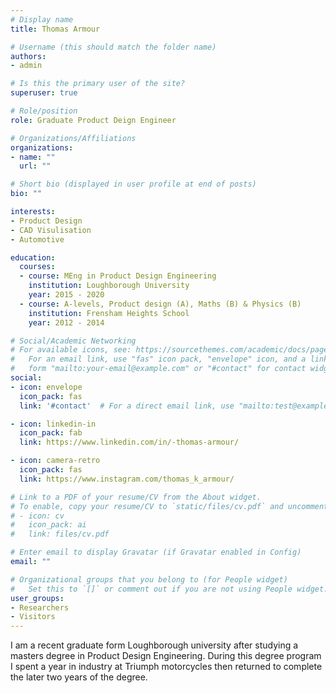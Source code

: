 ```yaml
---
# Display name
title: Thomas Armour

# Username (this should match the folder name)
authors:
- admin

# Is this the primary user of the site?
superuser: true

# Role/position
role: Graduate Product Deign Engineer

# Organizations/Affiliations
organizations:
- name: ""
  url: ""

# Short bio (displayed in user profile at end of posts)
bio: ""

interests:
- Product Design
- CAD Visulisation
- Automotive

education:
  courses:
  - course: MEng in Product Design Engineering
    institution: Loughborough University
    year: 2015 - 2020
  - course: A-levels, Product design (A), Maths (B) & Physics (B)
    institution: Frensham Heights School
    year: 2012 - 2014

# Social/Academic Networking
# For available icons, see: https://sourcethemes.com/academic/docs/page-builder/#icons
#   For an email link, use "fas" icon pack, "envelope" icon, and a link in the
#   form "mailto:your-email@example.com" or "#contact" for contact widget.
social:
- icon: envelope
  icon_pack: fas
  link: '#contact'  # For a direct email link, use "mailto:test@example.org".

- icon: linkedin-in
  icon_pack: fab
  link: https://www.linkedin.com/in/-thomas-armour/

- icon: camera-retro
  icon_pack: fas
  link: https://www.instagram.com/thomas_k_armour/

# Link to a PDF of your resume/CV from the About widget.
# To enable, copy your resume/CV to `static/files/cv.pdf` and uncomment the lines below.
# - icon: cv
#   icon_pack: ai
#   link: files/cv.pdf

# Enter email to display Gravatar (if Gravatar enabled in Config)
email: ""

# Organizational groups that you belong to (for People widget)
#   Set this to `[]` or comment out if you are not using People widget.
user_groups:
- Researchers
- Visitors
---
```


I am a recent graduate form Loughborough university after studying a masters degree in Product Design Engineering. During this
degree program I spent a year in industry at Triumph motorcycles then returned to complete the later two years of the degree.
